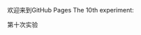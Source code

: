 欢迎来到GitHub Pages
The 10th experiment:

<a herf="https://github.com/zddhandsome/zddWeb/tree/master">第十次实验</a>
